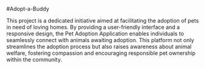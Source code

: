 #Adopt-a-Buddy

This project is a dedicated initiative aimed at facilitating the adoption of pets in need of loving homes. By providing a user-friendly interface and a responsive design, the Pet Adoption Application enables individuals to seamlessly connect with animals awaiting adoption. This platform not only streamlines the adoption process but also raises awareness about animal welfare, fostering compassion and encouraging responsible pet ownership within the community.


